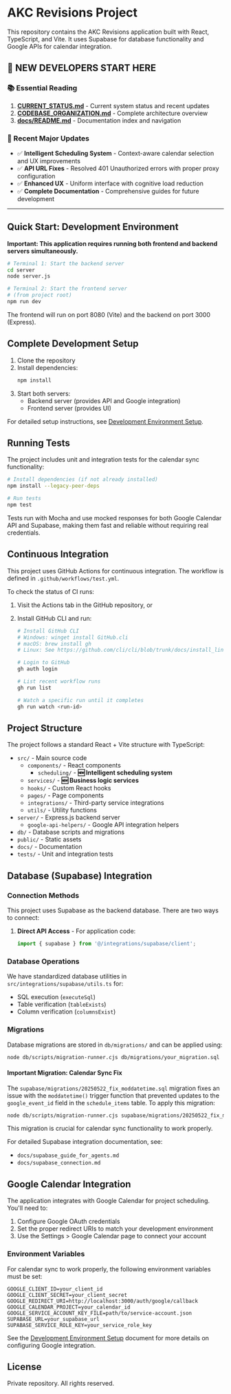 # AKC Revisions Project

This repository contains the AKC Revisions application built with React, TypeScript, and Vite. It uses Supabase for database functionality and Google APIs for calendar integration.

## 🎯 **NEW DEVELOPERS START HERE**

### **📚 Essential Reading**

1. **[CURRENT_STATUS.md](CURRENT_STATUS.md)** - Current system status and recent updates
2. **[CODEBASE_ORGANIZATION.md](CODEBASE_ORGANIZATION.md)** - Complete architecture overview
3. **[docs/README.md](docs/README.md)** - Documentation index and navigation

### **🚀 Recent Major Updates**

- ✅ **Intelligent Scheduling System** - Context-aware calendar selection and UX improvements
- ✅ **API URL Fixes** - Resolved 401 Unauthorized errors with proper proxy configuration
- ✅ **Enhanced UX** - Uniform interface with cognitive load reduction
- ✅ **Complete Documentation** - Comprehensive guides for future development

---

## Quick Start: Development Environment

**Important: This application requires running both frontend and backend servers simultaneously.**

```bash
# Terminal 1: Start the backend server
cd server
node server.js

# Terminal 2: Start the frontend server
# (from project root)
npm run dev
```

The frontend will run on port 8080 (Vite) and the backend on port 3000 (Express).

## Complete Development Setup

1. Clone the repository
2. Install dependencies:
   ```bash
   npm install
   ```
3. Start both servers:
   - Backend server (provides API and Google integration)
   - Frontend server (provides UI)

For detailed setup instructions, see [Development Environment Setup](./docs/development_setup.md).

## Running Tests

The project includes unit and integration tests for the calendar sync functionality:

```bash
# Install dependencies (if not already installed)
npm install --legacy-peer-deps

# Run tests
npm test
```

Tests run with Mocha and use mocked responses for both Google Calendar API and Supabase, making them fast and reliable without requiring real credentials.

## Continuous Integration

This project uses GitHub Actions for continuous integration. The workflow is defined in `.github/workflows/test.yml`.

To check the status of CI runs:

1. Visit the Actions tab in the GitHub repository, or
2. Install GitHub CLI and run:

   ```bash
   # Install GitHub CLI
   # Windows: winget install GitHub.cli
   # macOS: brew install gh
   # Linux: See https://github.com/cli/cli/blob/trunk/docs/install_linux.md

   # Login to GitHub
   gh auth login

   # List recent workflow runs
   gh run list

   # Watch a specific run until it completes
   gh run watch <run-id>
   ```

## Project Structure

The project follows a standard React + Vite structure with TypeScript:

- `src/` - Main source code
  - `components/` - React components
    - `scheduling/` - **🆕 Intelligent scheduling system**
  - `services/` - **🆕 Business logic services**
  - `hooks/` - Custom React hooks
  - `pages/` - Page components
  - `integrations/` - Third-party service integrations
  - `utils/` - Utility functions
- `server/` - Express.js backend server
  - `google-api-helpers/` - Google API integration helpers
- `db/` - Database scripts and migrations
- `public/` - Static assets
- `docs/` - Documentation
- `tests/` - Unit and integration tests

## Database (Supabase) Integration

### Connection Methods

This project uses Supabase as the backend database. There are two ways to connect:

1. **Direct API Access** - For application code:
   ```typescript
   import { supabase } from '@/integrations/supabase/client';
   ```

### Database Operations

We have standardized database utilities in `src/integrations/supabase/utils.ts` for:

- SQL execution (`executeSql`)
- Table verification (`tableExists`)
- Column verification (`columnsExist`)

### Migrations

Database migrations are stored in `db/migrations/` and can be applied using:

```bash
node db/scripts/migration-runner.cjs db/migrations/your_migration.sql
```

#### Important Migration: Calendar Sync Fix

The `supabase/migrations/20250522_fix_moddatetime.sql` migration fixes an issue with the `moddatetime()` trigger function that prevented updates to the `google_event_id` field in the `schedule_items` table. To apply this migration:

```bash
node db/scripts/migration-runner.cjs supabase/migrations/20250522_fix_moddatetime.sql
```

This migration is crucial for calendar sync functionality to work properly.

For detailed Supabase integration documentation, see:

- `docs/supabase_guide_for_agents.md`
- `docs/supabase_connection.md`

## Google Calendar Integration

The application integrates with Google Calendar for project scheduling. You'll need to:

1. Configure Google OAuth credentials
2. Set the proper redirect URIs to match your development environment
3. Use the Settings > Google Calendar page to connect your account

### Environment Variables

For calendar sync to work properly, the following environment variables must be set:

```
GOOGLE_CLIENT_ID=your_client_id
GOOGLE_CLIENT_SECRET=your_client_secret
GOOGLE_REDIRECT_URI=http://localhost:3000/auth/google/callback
GOOGLE_CALENDAR_PROJECT=your_calendar_id
GOOGLE_SERVICE_ACCOUNT_KEY_FILE=path/to/service-account.json
SUPABASE_URL=your_supabase_url
SUPABASE_SERVICE_ROLE_KEY=your_service_role_key
```

See the [Development Environment Setup](./docs/development_setup.md) document for more details on configuring Google integration.

## License

Private repository. All rights reserved.
